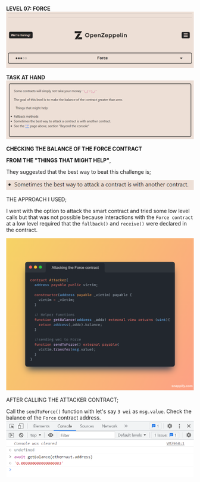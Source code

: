 **LEVEL 07: FORCE**
![img.png](img.png)

**TASK AT HAND**
![img_1.png](img_1.png)

**CHECKING THE BALANCE OF THE FORCE CONTRACT**


**FROM THE "THINGS THAT MIGHT HELP"**,

They suggested that the best way to beat this challenge is;

![img_2.png](img_2.png)

THE APPROACH I USED;

I went with the option to attack the smart contract and tried some low level calls but that was not possible because interactions with the `Force contract` at a low level required that the `fallback()` and `receive()` were declared in the contract.

![img_3.png](img_3.png)

AFTER CALLING THE ATTACKER CONTRACT;

Call the `sendToForce()` function with let's say `3 wei` as `msg.value`. Check the balance of the `Force` contract address.
![img_4.png](img_4.png)
